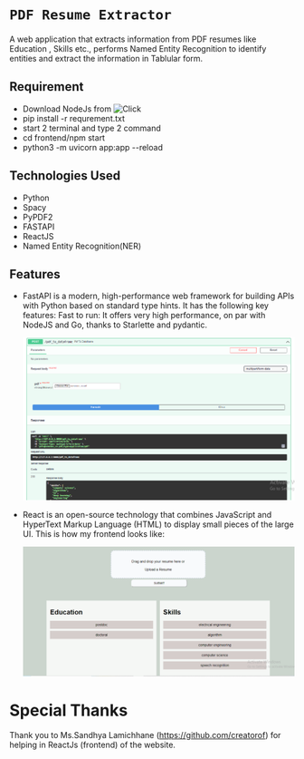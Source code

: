 
# `PDF Resume Extractor`
A web application that extracts information from PDF resumes like Education , Skills etc., performs Named Entity Recognition to identify entities and extract the information in Tablular form.

## Requirement
* Download NodeJs from ![Click](https://nodejs.org/en/)
* pip install -r requrement.txt
* start 2 terminal and type 2 command
* cd frontend/npm start
*  python3 -m uvicorn app:app --reload

## Technologies Used
* Python 
* Spacy
* PyPDF2  
* FASTAPI 
* ReactJS 
* Named Entity Recognition(NER)

## Features 
* FastAPI is a modern, high-performance web framework for building APIs with Python based on standard type hints. It has the following key features: Fast to run: It offers very high performance, on par with NodeJS and Go, thanks to Starlette and pydantic. <p align="center"><img src="../figure/fastapi.png"> </p>
* React is an open-source technology that combines JavaScript and HyperText Markup Language (HTML) to display small pieces of the large UI. This is how my frontend looks like:<p align="center"><img src="../figure/resume-parsing.png"></p>


# Special Thanks 
Thank you to Ms.Sandhya Lamichhane (https://github.com/creatorof) for helping in ReactJs (frontend) of the website.




